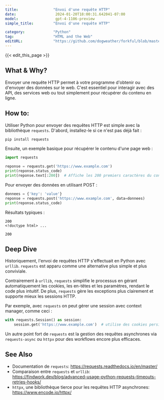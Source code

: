 ```yaml
---
title:                "Envoi d'une requête HTTP"
date:                  2024-01-20T18:00:31.642041-07:00
model:                 gpt-4-1106-preview
simple_title:         "Envoi d'une requête HTTP"

category:             "Python"
tag:                  "HTML and the Web"
editURL:              "https://github.com/dogweather/forkful/blob/master/content/fr/python/sending-an-http-request.md"
---
```


{{< edit_this_page >}}

## What & Why?
Envoyer une requête HTTP permet à votre programme d'obtenir ou d'envoyer des données sur le web. C'est essentiel pour interagir avec des API, des services web ou tout simplement pour récupérer du contenu en ligne.

## How to:
Utiliser Python pour envoyer des requêtes HTTP est simple avec la bibliothèque `requests`. D'abord, installez-le si ce n'est pas déjà fait :

```bash
pip install requests
```

Ensuite, un exemple basique pour récupérer le contenu d'une page web :

```Python
import requests

reponse = requests.get('https://www.example.com')
print(reponse.status_code)
print(reponse.text[:200])  # Affiche les 200 premiers caractères du contenu.
```

Pour envoyer des données en utilisant POST :

```Python
donnees = {'key': 'value'}
reponse = requests.post('https://www.example.com', data=donnees)
print(reponse.status_code)
```

Résultats typiques :

```
200
<!doctype html> ...
```

```
200
```

## Deep Dive
Historiquement, l'envoi de requêtes HTTP s'effectuait en Python avec `urllib`. `requests` est apparu comme une alternative plus simple et plus conviviale. 

Contrairement à `urllib`, `requests` simplifie le processus en gérant automatiquement les cookies, les en-têtes et les paramètres, rendant le code plus intuitif. De plus, `requests` gère les exceptions plus clairement et supporte mieux les sessions HTTP.

Par exemple, avec `requests` on peut gérer une session avec context manager, comme ceci :

```Python
with requests.Session() as session:
    session.get('https://www.example.com')  # utilise des cookies persistants si nécessaire
```

Un autre point fort de `requests` est la gestion des requêtes asynchrones via `requests-async` ou `httpx` pour des workflows encore plus efficaces.

## See Also
- Documentation de `requests`: https://requests.readthedocs.io/en/master/
- Comparaison entre `requests` et `urllib`: https://findwork.dev/blog/advanced-usage-python-requests-timeouts-retries-hooks/
- `httpx`, une bibliothèque tierce pour les requêtes HTTP asynchrones: https://www.encode.io/httpx/

